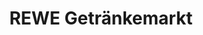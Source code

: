 ---
title: "REWE Getränkemarkt"
url: /hamburg/rewe-getraenkemarkt-alsterdorfer-strasse/
shop: Getränke
---